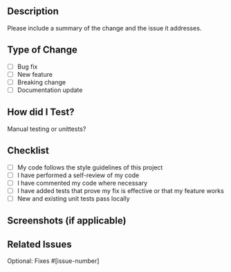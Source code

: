 ## Description

Please include a summary of the change and the issue it addresses.

## Type of Change

- [ ] Bug fix
- [ ] New feature
- [ ] Breaking change
- [ ] Documentation update

## How did I Test?

Manual testing or unittests? 

## Checklist

- [ ] My code follows the style guidelines of this project
- [ ] I have performed a self-review of my code
- [ ] I have commented my code where necessary
- [ ] I have added tests that prove my fix is effective or that my feature works
- [ ] New and existing unit tests pass locally

## Screenshots (if applicable)

## Related Issues

Optional: Fixes #[issue-number]
